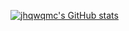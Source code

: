 [![jhqwqmc's GitHub stats](https://github-readme-stats.vercel.app/api?username=jhqwqmc)](https://github.com/anuraghazra/github-readme-stats)
